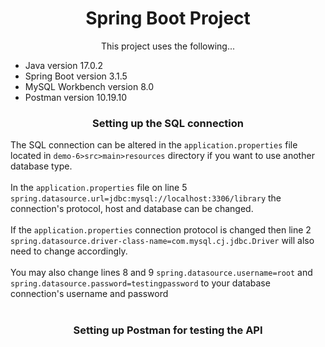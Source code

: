 <h1 align="center">Spring Boot Project</h1>

<p align="center">
  This project uses the following...<br>
 
  <ul>
    <li>Java version 17.0.2</li>
    <li>Spring Boot version 3.1.5</li>
    <li>MySQL Workbench version 8.0</li>
    <li>Postman version 10.19.10</li>
  </ul>
</p>


<h3 align="center">Setting up the SQL connection</h3>

The SQL connection can be altered in the `application.properties` file located in `demo-6>src>main>resources` directory if you want to use another database type.<br><br>
In the `application.properties` file on line 5 `spring.datasource.url=jdbc:mysql://localhost:3306/library` the connection's protocol, host and database can be changed.<br><br>
If the `application.properties` connection protocol is changed then line 2 `spring.datasource.driver-class-name=com.mysql.cj.jdbc.Driver` will also need to change accordingly.<br><br>
You may also change lines 8 and 9 `spring.datasource.username=root` and `spring.datasource.password=testingpassword` to your database connection's username and password<br><br>

<h3 align="center">Setting up Postman for testing the API</h3>



